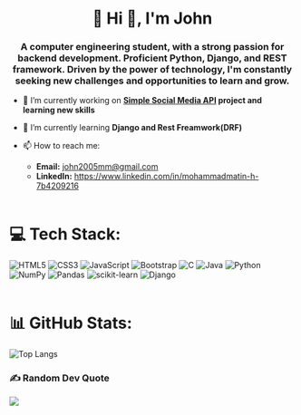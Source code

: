 <h1 align="center">💫 Hi 👋, I'm John</h1>
<h3 align="center">A computer engineering student, with a strong passion for backend development. Proficient Python, Django, and REST framework. Driven by the power of technology, I'm constantly seeking new challenges and opportunities to learn and grow.</h3>

- 🔭 I’m currently working on **[Simple Social Media API](https://github.com/John-6670/SimpleSocialApp) project and learning new skills**

- 🌱 I’m currently learning **Django and Rest Freamwork(DRF)**

- 📫 How to reach me:
    - **Email:** john2005mm@gmail.com
    - **LinkedIn:** https://www.linkedin.com/in/mohammadmatin-h-7b4209216
  <br><br>
# 💻 Tech Stack:
 ![HTML5](https://img.shields.io/badge/html5-%23E34F26.svg?style=flat&logo=html5&logoColor=white) ![CSS3](https://img.shields.io/badge/css3-%231572B6.svg?style=flat&logo=css3&logoColor=white) ![JavaScript](https://img.shields.io/badge/javascript-%23323330.svg?style=flat&logo=javascript&logoColor=%23F7DF1E) ![Bootstrap](https://img.shields.io/badge/bootstrap-%238511FA.svg?style=flat&logo=bootstrap&logoColor=white) ![C](https://img.shields.io/badge/c-%2300599C.svg?style=flat&logo=c&logoColor=white) ![Java](https://img.shields.io/badge/java-%23ED8B00.svg?style=flat&logo=openjdk&logoColor=white) ![Python](https://img.shields.io/badge/python-3670A0?style=flat&logo=python&logoColor=ffdd54) ![NumPy](https://img.shields.io/badge/numpy-%23013243.svg?style=flat&logo=numpy&logoColor=white) ![Pandas](https://img.shields.io/badge/pandas-%23150458.svg?style=flat&logo=pandas&logoColor=white) ![scikit-learn](https://img.shields.io/badge/scikit--learn-%23F7931E.svg?style=flat&logo=scikit-learn&logoColor=white) ![Django](https://img.shields.io/badge/django-%23092E20.svg?style=flat&logo=django&logoColor=white)
<br><br>
# 📊 GitHub Stats:
<p><img align="center" src="https://github-readme-stats.vercel.app/api/top-langs/?username=John-6670&layout=donut&theme=dracula" alt="Top Langs" /></p>

### ✍️ Random Dev Quote
![](https://quotes-github-readme.vercel.app/api?type=horizontal&theme=radical)
